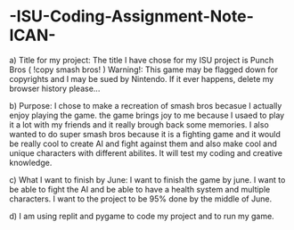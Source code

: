# -ISU-Coding-Assignment-Note-ICAN-

a) Title for my project:
    The title I have chose for my ISU project is Punch Bros ( !copy smash bros! ) 
        Warning!: This game may be flagged down for copyrights and I may be sued by Nintendo. If it ever happens, delete my browser history please...
        
 b) Purpose:
      I chose to make a recreation of smash bros becasue I actually enjoy playing the game. the game brings joy to me because I usaed to play it a lot with my friends and it really brough back some memories. I also wanted to do super smash bros because it is a fighting game and it would be really cool to create AI and fight against them and also make cool and unique characters with different abilites. It will test my coding and creative knowledge. 
      
 
 c) What I want to finish by June:
        I want to finish the game by june. I want to be able to fight the AI and be able to have a health system and multiple characters. I want to the project to be 95% done by the middle of June.
        
 d) I am using replit and pygame to code my project and to run my game.
